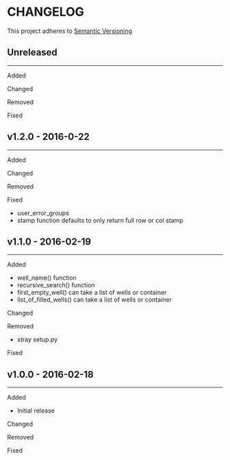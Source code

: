 # CHANGELOG

This project adheres to [Semantic Versioning](http://semver.org/)

## Unreleased
---
Added

Changed

Removed

Fixed

## v1.2.0 - 2016-0-22
---
Added

Changed

Removed

Fixed
 - user_error_groups
 - stamp function defaults to only return full row or col stamp

## v1.1.0 - 2016-02-19
---
Added
- well_name() function
- recursive_search() function
- first_empty_well() can take a list of wells or container
- list_of_filled_wells() can take a list of wells or container

Changed

Removed
- stray setup.py

Fixed

## v1.0.0 - 2016-02-18
---
Added
- Initial release

Changed

Removed

Fixed

